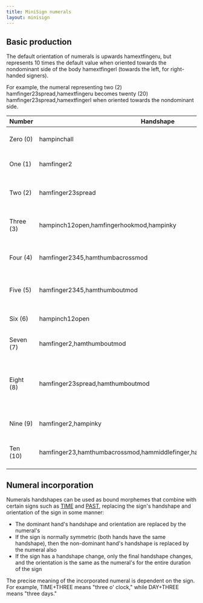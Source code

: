 ```yaml
---
title: MiniSign numerals
layout: minisign
---
```

## Basic production
The default orientation of numerals is upwards <ham-signs>hamextfingeru</ham-signs>, but represents 10 times the default value when oriented towards the nondominant side of the body <ham-signs>hamextfingerl</ham-signs> (towards the left, for right-handed signers).

For example, the numeral representing two (2) <ham-signs>hamfinger23spread,hamextfingeru</ham-signs> becomes twenty (20) <ham-signs>hamfinger23spread,hamextfingerl</ham-signs> when oriented towards the nondominant side.

<table>
  <thead>
    <tr>
      <th>Number</th>
      <th>Handshape</th>
      <th>Etymology</th>
    </tr>
  </thead>
  <tbody>
    <tr>
      <td>Zero (0)</td>
      <td><ham-signs>hampinchall</ham-signs></td>
      <td>Borrowing of arabic numeral 0</td>
    </tr>
    <tr>
      <td>One (1)</td>
      <td><ham-signs>hamfinger2</ham-signs></td>
      <td>Iconic sign of 1 finger extended</td>
    </tr>
    <tr>
      <td>Two (2)</td>
      <td><ham-signs>hamfinger23spread</ham-signs></td>
      <td>Iconic sign of 2 fingers extended</td>
    </tr>
    <tr>
      <td>Three (3)</td>
      <td><ham-signs>hampinch12open,hamfingerhookmod,hampinky</ham-signs></td>
      <td>Iconic sign of 3 fingers extended</td>
    </tr>
    <tr>
      <td>Four (4)</td>
      <td><ham-signs>hamfinger2345,hamthumbacrossmod</ham-signs></td>
      <td>Iconic sign of 4 fingers extended</td>
    </tr>
    <tr>
      <td>Five (5)</td>
      <td><ham-signs>hamfinger2345,hamthumboutmod</ham-signs></td>
      <td>Iconic sign of 5 fingers extended</td>
    </tr>
    <tr>
      <td>Six (6)</td>
      <td><ham-signs>hampinch12open</ham-signs></td>
      <td>Borrowing of arabic numeral 6</td>
    </tr>
    <tr>
      <td>Seven (7)</td>
      <td><ham-signs>hamfinger2,hamthumboutmod</ham-signs></td>
      <td>Borrowing of arabic numeral 7</td>
    </tr>
    <tr>
      <td>Eight (8)</td>
      <td><ham-signs>hamfinger23spread,hamthumboutmod</ham-signs></td>
      <td>From MiniSign SEVEN, with an additional finger extended</td>
    </tr>
    <tr>
      <td>Nine (9)</td>
      <td><ham-signs>hamfinger2,hampinky</ham-signs></td>
      <td>Borrowing of arabic numeral 9</td>
    </tr>
    <tr>
      <td>Ten (10)</td>
      <td><ham-signs>hamfinger23,hamthumbacrossmod,hammiddlefinger,hamfingernail,hamindexfinger</ham-signs></td>
      <td>Borrowing of <a href="https://en.wikipedia.org/wiki/Chinese_number_gestures">Chinese number sign</a> 10</td>
    </tr>
  </tbody>
</table>

## Numeral incorporation

Numerals handshapes can be used as bound morphemes that combine with certain signs such as <span class="small-caps">[TIME](/minisign/dictionary#time)</span> and <span class="small-caps">[PAST](/minisign/dictionary#past)</span>, replacing the sign's handshape and orientation of the sign in some manner:

* The dominant hand's handshape and orientation are replaced by the numeral's
* If the sign is normally symmetric (both hands have the same handshape), then the non-dominant hand's handshape is replaced by the numeral also
* If the sign has a handshape change, only the final handshape changes, and the orientation is the same as the numeral's for the entire duration of the sign

The precise meaning of the incorporated numeral is dependent on the sign. For example, TIME+THREE means "three o' clock," while DAY+THREE means "three days."